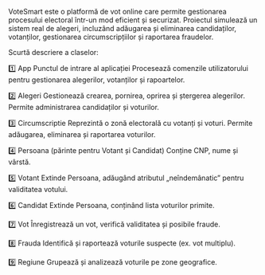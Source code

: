  VoteSmart este o platformă de vot online care permite gestionarea procesului electoral într-un mod eficient și securizat. Proiectul simulează un sistem real de alegeri, incluzând adăugarea și eliminarea 
candidaților, votanților, gestionarea circumscripțiilor și raportarea fraudelor.

  Scurtă descriere a claselor:
  
1️⃣ App
Punctul de intrare al aplicației
Procesează comenzile utilizatorului pentru gestionarea alegerilor, votanților și rapoartelor.

2️⃣ Alegeri
Gestionează crearea, pornirea, oprirea și ștergerea alegerilor.
Permite administrarea candidaților și voturilor.

3️⃣ Circumscriptie
Reprezintă o zonă electorală cu votanți și voturi.
Permite adăugarea, eliminarea și raportarea voturilor.

4️⃣ Persoana (părinte pentru Votant și Candidat)
Conține CNP, nume și vârstă.

5️⃣ Votant
Extinde Persoana, adăugând atributul „neîndemânatic” pentru validitatea votului.

6️⃣ Candidat
Extinde Persoana, conținând lista voturilor primite.

7️⃣ Vot
Înregistrează un vot, verifică validitatea și posibile fraude.

8️⃣ Frauda
Identifică și raportează voturile suspecte (ex. vot multiplu).

9️⃣ Regiune
Grupează și analizează voturile pe zone geografice.
